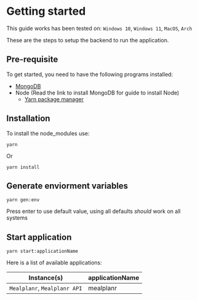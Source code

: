 # Getting started

This guide works has been tested on: `Windows 10`, `Windows 11`, `MacOS`, `Arch`

These are the steps to setup the backend to run the application.

## Pre-requisite

To get started, you need to have the following programs installed:
- [MongoDB](https://docs.mongodb.com/drivers/node/current/quick-start/)
- Node (Read the link to install MongoDB for guide to install Node)
  - [Yarn package manager](https://yarnpkg.com/cli/install)

## Installation

To install the node_modules use:
```
yarn
```
Or
```
yarn install
```

## Generate enviorment variables

```
yarn gen:env
```
Press enter to use default value, using all defaults *should* work on all systems

## Start application

```
yarn start:applicationName
```
Here is a list of available applications:

Instance(s)                   | applicationName
---                           | ---
`Mealplanr`, `Mealplanr API`  | mealplanr
